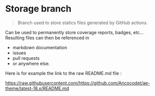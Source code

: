 # Storage branch

> Branch used to store statics files generated by GitHub actions.

Can be used to permanently store coverage reports, badges, etc...
Resulting files can then be referenced in
* markdown documentation
* issues
* pull requests
* or anywhere else.

Here is for example the link to the raw README.md file :

https://raw.githubusercontent.com/https://github.com/Ancocodet/ae-theme/latest-18.x/README.md
